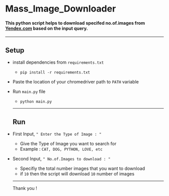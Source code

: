 # Mass_Image_Downloader

#### This python script helps to download specifed no.of.images from <a href="https://yandex.com/">Yendex.com</a> based on the input query.

---

## Setup

- install dependencies from ```requirements.txt``` 

  - ```pip install -r requirements.txt ```

- Paste the location of your chromedriver path to ```PATH``` variable

- Run ```main.py``` file

  - ```python main.py```
  
  ---
  
  ## Run 

- First Input, ```" Enter the Type of Image : "```
  - Give the Type of Image you want to search for 
  - Example : ```CAT, DOG, PYTHON, LOVE, etc```
- Second Input, ```" No.of.Images to download : "```
  - Specifiy the total number images that you want to download
  - if ```10``` then the script will download ```10``` number of images
  
  ---
  
  Thank you !
